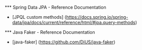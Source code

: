 *** Spring Data JPA - Reference Documentation
* [JPQL custom methods] (https://docs.spring.io/spring-data/jpa/docs/current/reference/html/#jpa.query-methods)

*** Java Faker - Reference Documentation
* [java-faker] (https://github.com/DiUS/java-faker)